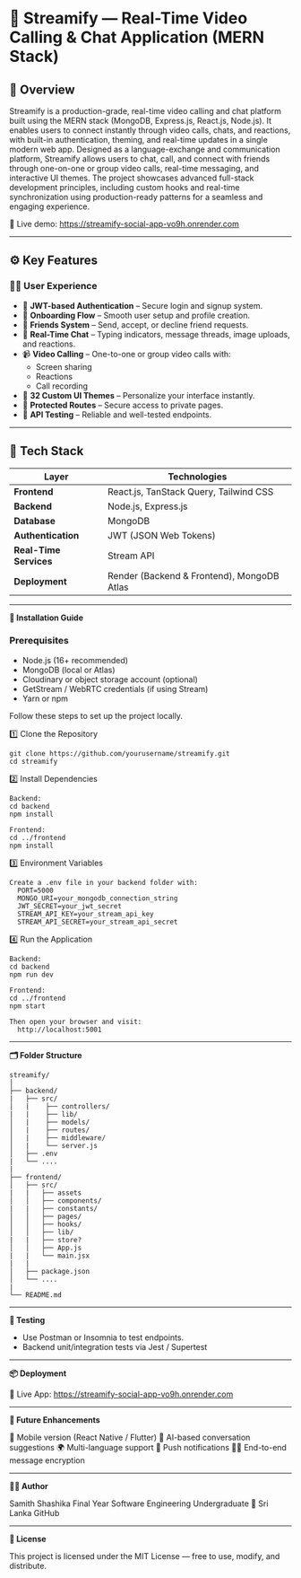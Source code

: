 # 🎥 Streamify — Real-Time Video Calling & Chat Application (MERN Stack)

## 🧭 Overview

Streamify is a production-grade, real-time video calling and chat platform built using the MERN stack (MongoDB, Express.js, React.js, Node.js). 
It enables users to connect instantly through video calls, chats, and reactions, with built-in authentication, theming, and real-time updates in a single modern web app.
Designed as a language-exchange and communication platform, Streamify allows users to chat, call, and connect with friends through one-on-one or group video calls, real-time messaging, and interactive UI themes.
The project showcases advanced full-stack development principles, including custom hooks and real-time synchronization using production-ready patterns for a seamless and engaging experience.

🔗 Live demo: https://streamify-social-app-vo9h.onrender.com

---

## ⚙️ Key Features

### 🧑‍💻 User Experience
- 🔐 **JWT-based Authentication** – Secure login and signup system.
- 🧭 **Onboarding Flow** – Smooth user setup and profile creation.
- 👥 **Friends System** – Send, accept, or decline friend requests.
- 💬 **Real-Time Chat** – Typing indicators, message threads, image uploads, and reactions.
- 📹 **Video Calling** – One-to-one or group video calls with:
  - Screen sharing  
  - Reactions  
  - Call recording  
- 🎨 **32 Custom UI Themes** – Personalize your interface instantly.
- 🚨 **Protected Routes** – Secure access to private pages.
- 🧪 **API Testing** – Reliable and well-tested endpoints.

---

## 🧰 Tech Stack

| Layer | Technologies |
|-------|---------------|
| **Frontend** | React.js, TanStack Query, Tailwind CSS |
| **Backend** | Node.js, Express.js |
| **Database** | MongoDB |
| **Authentication** | JWT (JSON Web Tokens) |
| **Real-Time Services** | Stream API |
| **Deployment** | Render (Backend & Frontend), MongoDB Atlas |

---

**🚀 Installation Guide**

### Prerequisites
- Node.js (16+ recommended)
- MongoDB (local or Atlas)
- Cloudinary or object storage account (optional)
- GetStream / WebRTC credentials (if using Stream)
- Yarn or npm


Follow these steps to set up the project locally.

  1️⃣ Clone the Repository
  
    git clone https://github.com/yourusername/streamify.git
    cd streamify

  2️⃣ Install Dependencies
  
    Backend:
    cd backend
    npm install

    Frontend:
    cd ../frontend
    npm install

  3️⃣ Environment Variables
  
    Create a .env file in your backend folder with:
      PORT=5000
      MONGO_URI=your_mongodb_connection_string
      JWT_SECRET=your_jwt_secret
      STREAM_API_KEY=your_stream_api_key
      STREAM_API_SECRET=your_stream_api_secret
  
  4️⃣ Run the Application
  
    Backend:
    cd backend
    npm run dev
    
    Frontend:
    cd ../frontend
    npm start

    Then open your browser and visit:
      http://localhost:5001


---

**🗂️ Folder Structure**

    streamify/
    │
    ├── backend/
    |   ├── src/
    │   |    ├── controllers/
    |   |    ├── lib/
    │   |    ├── models/
    │   |    ├── routes/
    │   |    ├── middleware/
    │   |    └── server.js
    │   ├── .env
    |   └── ....
    |
    ├── frontend/
    │   ├── src/
    |   |   ├── assets
    │   │   ├── components/
    |   |   ├── constants/
    │   │   ├── pages/
    │   │   ├── hooks/
    │   │   ├── lib/
    |   |   ├── store?
    │   │   ├── App.js
    |   |   └── main.jsx
    |   |
    │   ├── package.json
    │   └── ....
    |
    └── README.md

---

**🧪 Testing**

  * Use Postman or Insomnia to test endpoints.
  * Backend unit/integration tests via Jest / Supertest

---

**📦 Deployment**

  🔗 Live App: https://streamify-social-app-vo9h.onrender.com

---

**🧩 Future Enhancements**

  📱 Mobile version (React Native / Flutter)
  🧠 AI-based conversation suggestions
  🌍 Multi-language support
  🔔 Push notifications
  🕵️‍♂️ End-to-end message encryption

---

**👨‍💻 Author**

  Samith Shashika
  Final Year Software Engineering Undergraduate
  📍 Sri Lanka
   GitHub

 ---

**🪪 License**
  
  This project is licensed under the MIT License — free to use, modify, and distribute.

